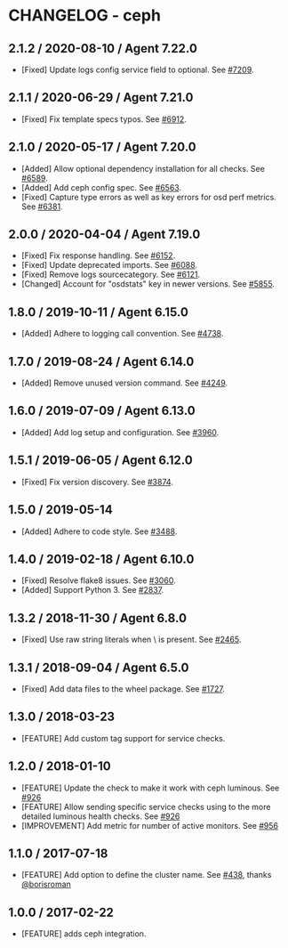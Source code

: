 # CHANGELOG - ceph

## 2.1.2 / 2020-08-10 / Agent 7.22.0

* [Fixed] Update logs config service field to optional. See [#7209](https://github.com/DataDog/integrations-core/pull/7209).

## 2.1.1 / 2020-06-29 / Agent 7.21.0

* [Fixed] Fix template specs typos. See [#6912](https://github.com/DataDog/integrations-core/pull/6912).

## 2.1.0 / 2020-05-17 / Agent 7.20.0

* [Added] Allow optional dependency installation for all checks. See [#6589](https://github.com/DataDog/integrations-core/pull/6589).
* [Added] Add ceph config spec. See [#6563](https://github.com/DataDog/integrations-core/pull/6563).
* [Fixed] Capture type errors as well as key errors for osd perf metrics. See [#6381](https://github.com/DataDog/integrations-core/pull/6381).

## 2.0.0 / 2020-04-04 / Agent 7.19.0

* [Fixed] Fix response handling. See [#6152](https://github.com/DataDog/integrations-core/pull/6152).
* [Fixed] Update deprecated imports. See [#6088](https://github.com/DataDog/integrations-core/pull/6088).
* [Fixed] Remove logs sourcecategory. See [#6121](https://github.com/DataDog/integrations-core/pull/6121).
* [Changed] Account for "osdstats" key in newer versions. See [#5855](https://github.com/DataDog/integrations-core/pull/5855).

## 1.8.0 / 2019-10-11 / Agent 6.15.0

* [Added] Adhere to logging call convention. See [#4738](https://github.com/DataDog/integrations-core/pull/4738).

## 1.7.0 / 2019-08-24 / Agent 6.14.0

* [Added] Remove unused version command. See [#4249](https://github.com/DataDog/integrations-core/pull/4249).

## 1.6.0 / 2019-07-09 / Agent 6.13.0

* [Added] Add log setup and configuration. See [#3960](https://github.com/DataDog/integrations-core/pull/3960).

## 1.5.1 / 2019-06-05 / Agent 6.12.0

* [Fixed] Fix version discovery. See [#3874](https://github.com/DataDog/integrations-core/pull/3874).

## 1.5.0 / 2019-05-14

* [Added] Adhere to code style. See [#3488](https://github.com/DataDog/integrations-core/pull/3488).

## 1.4.0 / 2019-02-18 / Agent 6.10.0

* [Fixed] Resolve flake8 issues. See [#3060](https://github.com/DataDog/integrations-core/pull/3060).
* [Added] Support Python 3. See [#2837](https://github.com/DataDog/integrations-core/pull/2837).

## 1.3.2 / 2018-11-30 / Agent 6.8.0

* [Fixed] Use raw string literals when \ is present. See [#2465][1].

## 1.3.1 / 2018-09-04 / Agent 6.5.0

* [Fixed] Add data files to the wheel package. See [#1727][2].

## 1.3.0 / 2018-03-23

* [FEATURE] Add custom tag support for service checks.

## 1.2.0 / 2018-01-10

* [FEATURE] Update the check to make it work with ceph luminous. See [#926][3]
* [FEATURE] Allow sending specific service checks using to the more detailed luminous health checks. See [#926][3]
* [IMPROVEMENT] Add metric for number of active monitors. See [#956][4]

## 1.1.0 / 2017-07-18

* [FEATURE] Add option to define the cluster name. See [#438][5], thanks [@borisroman][6]

## 1.0.0 / 2017-02-22

* [FEATURE] adds ceph integration.

<!--- The following link definition list is generated by PimpMyChangelog --->
[1]: https://github.com/DataDog/integrations-core/pull/2465
[2]: https://github.com/DataDog/integrations-core/pull/1727
[3]: https://github.com/DataDog/integrations-core/issues/926
[4]: https://github.com/DataDog/integrations-core/pull/956
[5]: https://github.com/DataDog/integrations-core/issues/438
[6]: https://github.com/borisroman
